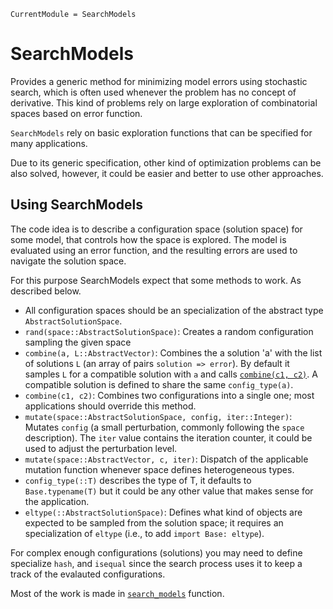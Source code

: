 ```@meta
CurrentModule = SearchModels
```

# SearchModels


Provides a generic method for minimizing model errors using stochastic search, which is often used whenever the problem has no concept of derivative. This kind of problems rely on large exploration of combinatorial spaces based on error function.

`SearchModels` rely on basic exploration functions that can be specified for many applications.

Due to its generic specification, other kind of optimization problems can be also solved, however, it could be easier and better to use other approaches.

## Using SearchModels

The code idea is to describe a configuration space (solution space) for some model, that controls how the space is explored. The model is evaluated using an error function, and the resulting errors are used to navigate the solution space.

For this purpose SearchModels expect that some methods to work. As described below.

- All configuration spaces should be an specialization of the abstract type `AbstractSolutionSpace`.
- `rand(space::AbstractSolutionSpace)`: Creates a random configuration sampling the given space
- `combine(a, L::AbstractVector)`: Combines the a solution 'a' with the list of solutions `L` (an array of pairs `solution => error`). By default it samples `L` for a compatible solution with  `a` and calls [`combine(c1, c2)`](@ref). A compatible solution is defined to share the same `config_type(a)`.
- `combine(c1, c2)`: Combines two configurations into a single one; most applications should override this method.
- `mutate(space::AbstractSolutionSpace, config, iter::Integer)`: Mutates `config` (a small perturbation, commonly following the `space` description). The `iter` value contains the iteration counter, it could be used to adjust the perturbation level.
- `mutate(space::AbstractVector, c, iter)`: Dispatch of the applicable mutation function whenever space defines heterogeneous types.
- `config_type(::T)` describes the type of T, it defaults to `Base.typename(T)` but it could be any other value that makes sense for the application.
- `eltype(::AbstractSolutionSpace)`: Defines what kind of objects are expected to be sampled from the solution space; it requires an specialization of `eltype` (i.e., to add `import Base: eltype`).

For complex enough configurations (solutions) you may need to define specialize `hash`, and `isequal` since the search process uses it to keep a track of the evalauted configurations.

Most of the work is made in [`search_models`](@ref) function. 

